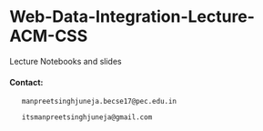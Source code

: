 # Web-Data-Integration-Lecture-ACM-CSS
Lecture Notebooks and slides

#### Contact: 
       manpreetsinghjuneja.becse17@pec.edu.in

       itsmanpreetsinghjuneja@gmail.com
